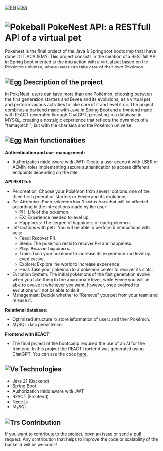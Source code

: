 [![EN](https://img.shields.io/badge/EN-blue.svg?logo=googletranslate&logoColor=white)](#eng)
[![ES](https://img.shields.io/badge/ES-red.svg?logo=googletranslate&logoColor=white)](https://github.com/ariamdev/PokeNest-Backend/blob/main/README.es.md)


<a name=“eng”></a>
# ![Pokeball](https://raw.githubusercontent.com/msikma/pokesprite/master/items-outline/ball/poke.png) PokeNest API: a RESTfull API of a virtual pet

PokeNest is the final project of the Java & Springboot bootcamp that I have done at IT ACADEMY.
This project consists in the creation of a RESTfull API in Spring boot oriented to the interaction with a virtual pet based on the Pokémon universe, 
where users can take care of their own Pokémon.

## ![Egg](https://raw.githubusercontent.com/msikma/pokesprite/master/items-outline/key-item/rule-book.png) Description of the project
In PokeNest, users can have more than one Pokémon, choosing between the first generation starters and Eevee and its evolutions, 
as a virtual pet and perform various activities to take care of it and level it up. The project combines a backend made with Java in Spring Boot and a frontend made with REACT 
generated through ChatGPT, persisting in a database in MYSQL, creating a nostalgic experience that reflects the dynamics of a "tamagotchi", but with the charisma and the Pokémon universe.

## ![Egg](https://raw.githubusercontent.com/msikma/pokesprite/master/items-outline/key-item/mystery-egg.png) Main functionalities

**Authentication and user management:**
- Authorization middleware with JWT: Create a user account with USER or ADMIN roles implementing secure authentication to access different endpoints depending on the role.

**API RESTful:**
- Pet creation: Choose your Pokémon from several options, one of the three first generation starters or Eevee and its evolutions.
- Pet Attributes: Each pokémon has 3 status bars that will be affected according to the interactions made by the user:
    - PH: Life of the pokémon.
    - EX: Experience needed to level up.
    - Happiness: The degree of happiness of each pokémon.
- Interactions with pets: You will be able to perform 5 interactions with pets:
    - Feed: Recover PH.
    - Sleep: The pokémon rests to recover PH and happiness.
    - Play: Recover happiness.
    - Train: Train your pokémon to increase its experience and level up, even evolve.
    - Explore: Explore the world to increase experience.
    - Heal: Take your pokémon to a pokémon center to recover its stats.
- Evolution System: The initial pokémons of the first generation evolve when you take them to the appropriate level, while Eevee you will be able to evolve it whenever you want, however, once evolved its evolutions will not be able to do it.
- Management: Decide whether to “Remove” your pet from your team and release it.

**Relational database:**
- Optimized structure to store information of users and their Pokémon.
- MySQL data persistence.

**Frontend with REACT:**
- The final project of the bootcamp required the use of an AI for the frontend. In this project the REACT frontend was generated using ChatGPT.
You can see the code [here](https://github.com/ariamdev/PokeNest-Frontend).


## ![Vs](https://raw.githubusercontent.com/msikma/pokesprite/master/items-outline/key-item/vs-recorder.png) Technologies

- Java 21 (Backend)
- Spring Boot
- Authorization middleware with JWT
- REACT (Frontend)
- Node.js
- MySQL

## ![Trs](https://raw.githubusercontent.com/msikma/pokesprite/master/items-outline/tr/fire.png) Contribution

If you want to contribute to the project, open an issue or send a pull request. Any contribution that helps to improve the code or scalability of the backend will be welcome!
